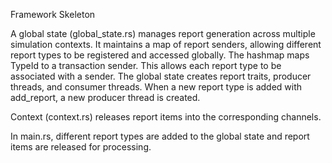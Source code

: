 Framework Skeleton

A global state (global_state.rs) manages report generation across multiple simulation 
contexts. It maintains a map of report senders, allowing different report types to be 
registered and accessed globally. The hashmap maps TypeId to a transaction sender. This
allows each report type to be associated with a sender. The global state creates 
report traits, producer threads, and consumer threads. When a new report type is added 
with add_report, a new producer thread is created.   

Context (context.rs) releases report items into the corresponding channels. 

In main.rs, different report types are added to the global state and report items 
are released for processing. 